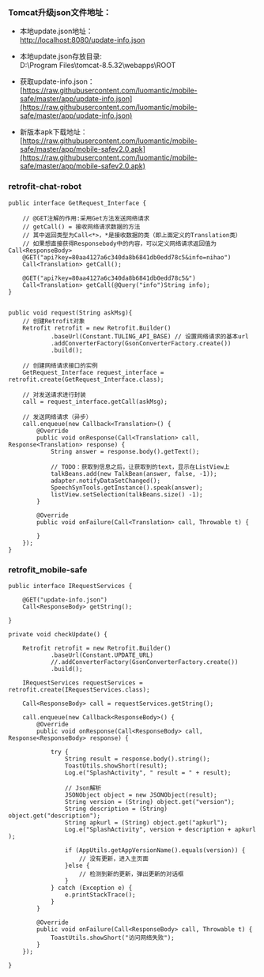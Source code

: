 
### Tomcat升级json文件地址： 
- 本地update.json地址：   
[http://localhost:8080/update-info.json](localhost:8080/update-info.json)  

- 本地update.json存放目录:  
D:\Program Files\tomcat-8.5.32\webapps\ROOT

- 获取update-info.json：  
[https://raw.githubusercontent.com/luomantic/mobile-safe/master/app/update-info.json](https://raw.githubusercontent.com/luomantic/mobile-safe/master/app/update-info.json)

- 新版本apk下载地址：  
[https://raw.githubusercontent.com/luomantic/mobile-safe/master/app/mobile-safev2.0.apk](https://raw.githubusercontent.com/luomantic/mobile-safe/master/app/mobile-safev2.0.apk)


### retrofit-chat-robot
    public interface GetRequest_Interface {

    	// @GET注解的作用:采用Get方法发送网络请求
    	// getCall() = 接收网络请求数据的方法
    	// 其中返回类型为Call<*>，*是接收数据的类（即上面定义的Translation类）
    	// 如果想直接获得Responsebody中的内容，可以定义网络请求返回值为Call<ResponseBody>
    	@GET("api?key=80aa4127a6c340da8b6841db0edd78c5&info=nihao")
    	Call<Translation> getCall();

    	@GET("api?key=80aa4127a6c340da8b6841db0edd78c5&")
    	Call<Translation> getCall(@Query("info")String info);
    }


    public void request(String askMsg){
        // 创建Retrofit对象
        Retrofit retrofit = new Retrofit.Builder()
                .baseUrl(Constant.TULING_API_BASE) // 设置网络请求的基本url
                .addConverterFactory(GsonConverterFactory.create())
                .build();

        // 创建网络请求接口的实例
        GetRequest_Interface request_interface = retrofit.create(GetRequest_Interface.class);

        // 对发送请求进行封装
        call = request_interface.getCall(askMsg);

        // 发送网络请求（异步）
        call.enqueue(new Callback<Translation>() {
            @Override
            public void onResponse(Call<Translation> call, Response<Translation> response) {
                String answer = response.body().getText();

                // TODO：获取到信息之后，让获取到的text，显示在ListView上
                talkBeans.add(new TalkBean(answer, false, -1));
                adapter.notifyDataSetChanged();
                SpeechSynTools.getInstance().speak(answer);
                listView.setSelection(talkBeans.size() -1);
            }

            @Override
            public void onFailure(Call<Translation> call, Throwable t) {

            }
        });
    }


### retrofit_mobile-safe
	public interface IRequestServices {

    	@GET("update-info.json")
    	Call<ResponseBody> getString();

    }

    private void checkUpdate() {

        Retrofit retrofit = new Retrofit.Builder()
                .baseUrl(Constant.UPDATE_URL)
                //.addConverterFactory(GsonConverterFactory.create())
                .build();

        IRequestServices requestServices = retrofit.create(IRequestServices.class);

        Call<ResponseBody> call = requestServices.getString();

        call.enqueue(new Callback<ResponseBody>() {
            @Override
            public void onResponse(Call<ResponseBody> call, Response<ResponseBody> response) {

                try {
                    String result = response.body().string();
                    ToastUtils.showShort(result);
                    Log.e("SplashActivity", " result = " + result);

                    // Json解析
                    JSONObject object = new JSONObject(result);
                    String version = (String) object.get("version");
                    String description = (String) object.get("description");
                    String apkurl = (String) object.get("apkurl");
                    Log.e("SplashActivity", version + description + apkurl );

                    if (AppUtils.getAppVersionName().equals(version)) {
                        // 没有更新，进入主页面
                    }else {
                        // 检测到新的更新，弹出更新的对话框
                    }
                } catch (Exception e) {
                    e.printStackTrace();
                }
            }

            @Override
            public void onFailure(Call<ResponseBody> call, Throwable t) {
                ToastUtils.showShort("访问网络失败");
            }
        });

    }